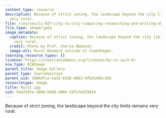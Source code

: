 ```yaml
---
content_type: resource
description: Because of strict zoning, the landscape beyond the city limits remains
  very rural.
file: /courses/11-027-city-to-city-comparing-researching-and-writing-about-cities-spring-2006/544259fe4608b688d06b28fe7ed29424_Rural.jpg
file_type: image/jpeg
image_metadata:
  caption: Because of strict zoning, the landscape beyond the city limits remains
    very rural.
  credit: Photo by Prof. Cherie Abbanat.
  image-alt: Rural Denmark outside of Copenhagen.
learning_resource_types: []
license: https://creativecommons.org/licenses/by-nc-sa/4.0/
ocw_type: OCWImage
parent_title: Image Gallery
parent_type: CourseSection
parent_uid: 3d86dfce-ea32-b32b-d063-9fb41405cd30
resourcetype: Image
title: Rural.jpg
uid: 544259fe-4608-b688-d06b-28fe7ed29424
---
```

Because of strict zoning, the landscape beyond the city limits remains very rural.